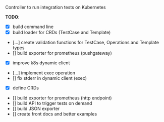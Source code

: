 Controller to run integration tests on Kubernetes


**TODO**:

* [x] build command line
* [x] build loader for CRDs (TestCase and Template)
* [...] create validation functions for TestCase, Operations and Template types
* [] build exporter for prometheus (pushgateway)
* [x] improve k8s dynamic client 
* [...] implement exec operation
* [] fix stderr in dynamic client (exec)
* [x] define CRDs
* [] build exporter for prometheus (http endpoint)
* [] build API to trigger tests on demand
* [] build JSON exporter
* [] create front docs and better examples

